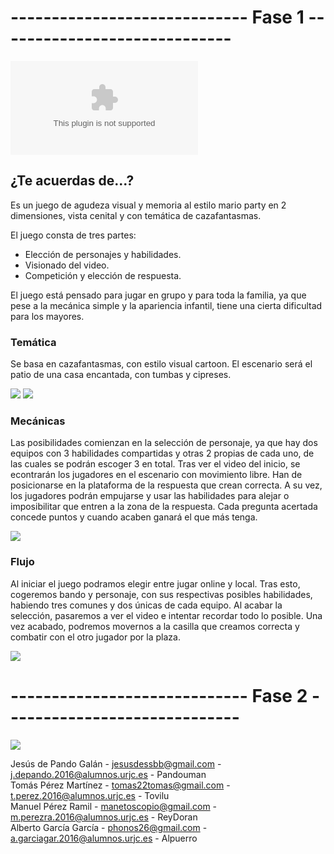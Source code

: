 # ----------------------------- Fase 1 -----------------------------
![Documento de diseño de juego](https://github.com/ReyDoran/JR-Grupo-H/blob/master/Documento%20de%20dise%C3%B1o%20GDD.docx)
## ¿Te acuerdas de...?
Es un juego de agudeza visual y memoria al estilo mario party en 2 dimensiones, vista cenital y con temática de cazafantasmas.  

El juego consta de tres partes:
 - Elección de personajes y habilidades.
 - Visionado del video.
 - Competición y elección de respuesta.

El juego está pensado para jugar en grupo y para toda la familia, ya que pese a la mecánica simple y la apariencia infantil, tiene una cierta dificultad para los mayores.

### Temática

Se basa en cazafantasmas, con estilo visual cartoon. El escenario será el patio de una casa encantada, con tumbas y cipreses. 
  
![](https://cdn.wallpapersafari.com/9/44/to1XbJ.jpg)
![](https://art.ngfiles.com/images/654000/654628_frybrix_dark-graveyard.jpg?f1540491044)
  
### Mecánicas 

Las posibilidades comienzan en la selección de personaje, ya que hay dos equipos con 3 habilidades compartidas y otras 2 propias de cada uno, de las cuales se podrán escoger 3 en total. Tras ver el video del inicio, se econtrarán los jugadores en el escenario con movimiento libre. Han de posicionarse en la plataforma de la respuesta que crean correcta. A su vez, los jugadores podrán empujarse y usar las habilidades para alejar o imposibilitar que entren a la zona de la respuesta. Cada pregunta acertada concede puntos y cuando acaben ganará el que más tenga.

![](https://i.ytimg.com/vi/E1wNFj1l7kk/maxresdefault.jpg)  

### Flujo 

Al iniciar el juego podramos elegir entre jugar online y local. Tras esto, cogeremos bando y personaje, con sus respectivas posibles habilidades, habiendo tres comunes y dos únicas de cada equipo. Al acabar la selección, pasaremos a ver el video e intentar recordar todo lo posible. Una vez acabado, podremos movernos a la casilla que creamos correcta y combatir con el otro jugador por la plaza.  
  
![](https://imgur.com/n2GgkOC.png)  

# ----------------------------- Fase 2 -----------------------------

![](https://imgur.com/rmsEi1W.png)

Jesús de Pando Galán - jesusdessbb@gmail.com - j.depando.2016@alumnos.urjc.es - Pandouman   
Tomás Pérez Martínez - tomas22tomas@gmail.com - t.perez.2016@alumnos.urjc.es - Tovilu  
Manuel Pérez Ramil - manetoscopio@gmail.com - m.perezra.2016@alumnos.urjc.es - ReyDoran  
Alberto García García - phonos26@gmail.com - a.garciagar.2016@alumnos.urjc.es - Alpuerro  
